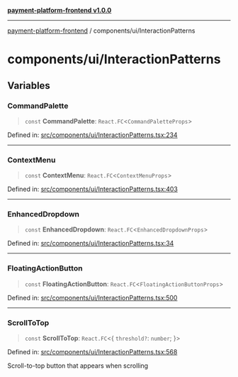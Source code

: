 [**payment-platform-frontend v1.0.0**](../../README.md)

***

[payment-platform-frontend](../../README.md) / components/ui/InteractionPatterns

# components/ui/InteractionPatterns

## Variables

### CommandPalette

> `const` **CommandPalette**: `React.FC`\<`CommandPaletteProps`\>

Defined in: [src/components/ui/InteractionPatterns.tsx:234](https://github.com/lsendel/sass/blob/main/frontend/src/components/ui/InteractionPatterns.tsx#L234)

***

### ContextMenu

> `const` **ContextMenu**: `React.FC`\<`ContextMenuProps`\>

Defined in: [src/components/ui/InteractionPatterns.tsx:403](https://github.com/lsendel/sass/blob/main/frontend/src/components/ui/InteractionPatterns.tsx#L403)

***

### EnhancedDropdown

> `const` **EnhancedDropdown**: `React.FC`\<`EnhancedDropdownProps`\>

Defined in: [src/components/ui/InteractionPatterns.tsx:34](https://github.com/lsendel/sass/blob/main/frontend/src/components/ui/InteractionPatterns.tsx#L34)

***

### FloatingActionButton

> `const` **FloatingActionButton**: `React.FC`\<`FloatingActionButtonProps`\>

Defined in: [src/components/ui/InteractionPatterns.tsx:500](https://github.com/lsendel/sass/blob/main/frontend/src/components/ui/InteractionPatterns.tsx#L500)

***

### ScrollToTop

> `const` **ScrollToTop**: `React.FC`\<\{ `threshold?`: `number`; \}\>

Defined in: [src/components/ui/InteractionPatterns.tsx:568](https://github.com/lsendel/sass/blob/main/frontend/src/components/ui/InteractionPatterns.tsx#L568)

Scroll-to-top button that appears when scrolling
